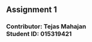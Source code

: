 ## Assignment 1

### <strong> Contributor: </strong> Tejas Mahajan <br> <strong> Student ID: 015319421 </strong>
